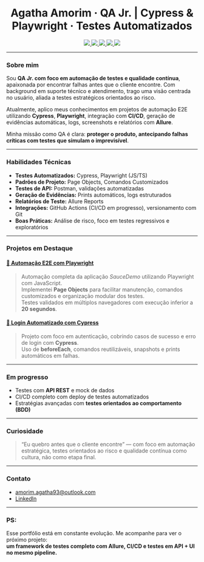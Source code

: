 <h1 align="center">Agatha Amorim · QA Jr. | Cypress & Playwright · Testes Automatizados</h1>

<p align="center">
  <a href="https://docs.cypress.io/">
    <img src="https://img.shields.io/badge/Testes-Cypress-17202C?style=for-the-badge&logo=cypress" />
  </a>
  <a href="https://playwright.dev/">
    <img src="https://img.shields.io/badge/Testes-Playwright-2EAD33?style=for-the-badge&logo=playwright" />
  </a>
  <a href="https://www.postman.com/">
    <img src="https://img.shields.io/badge/API%20Testing-Postman-FF6C37?style=for-the-badge&logo=postman" />
  </a>
  <a href="https://docs.github.com/en/actions">
    <img src="https://img.shields.io/badge/CI%2FCD-GitHub%20Actions-2088FF?style=for-the-badge&logo=githubactions" />
  </a>
  <a href="https://docs.qameta.io/allure/">
    <img src="https://img.shields.io/badge/Relatórios-Allure-4B0082?style=for-the-badge" />
  </a>
</p>

---

###  Sobre mim 

Sou **QA Jr. com foco em automação de testes e qualidade contínua**, apaixonada por encontrar falhas antes que o cliente encontre. Com background em suporte técnico e atendimento, trago uma visão centrada no usuário, aliada a testes estratégicos orientados ao risco.

Atualmente, aplico meus conhecimentos em projetos de automação E2E utilizando **Cypress**, **Playwright**, integração com **CI/CD**, geração de evidências automáticas, logs, screenshots e relatórios com **Allure**.

Minha missão como QA é clara: **proteger o produto, antecipando falhas críticas com testes que simulam o imprevisível**.

---

###  Habilidades Técnicas

- **Testes Automatizados:** Cypress, Playwright (JS/TS)
- **Padrões de Projeto:** Page Objects, Comandos Customizados
- **Testes de API:** Postman, validações automatizadas
- **Geração de Evidências:** Prints automáticos, logs estruturados
- **Relatórios de Teste:** Allure Reports
- **Integrações:** GitHub Actions (CI/CD em progresso), versionamento com Git
- **Boas Práticas:** Análise de risco, foco em testes regressivos e exploratórios

---

###  Projetos em Destaque

#### [📂 Automação E2E com Playwright](https://github.com/AgathaAmorimHC/qa-e2e-playwright-saucedemo)
> Automação completa da aplicação *SauceDemo* utilizando Playwright com JavaScript.  
> Implementei **Page Objects** para facilitar manutenção, comandos customizados e organização modular dos testes.  
> Testes validados em múltiplos navegadores com execução inferior a **20 segundos**.

#### [📂 Login Automatizado com Cypress](https://github.com/AgathaAmorimHC/teste-automacao-cypress-login)
> Projeto com foco em autenticação, cobrindo casos de sucesso e erro de login com **Cypress**.  
> Uso de **beforeEach**, comandos reutilizáveis, snapshots e prints automáticos em falhas.

---

###  Em progresso

- Testes com **API REST** e mock de dados
- CI/CD completo com deploy de testes automatizados
- Estratégias avançadas com **testes orientados ao comportamento (BDD)**

---

###  Curiosidade

> “Eu quebro antes que o cliente encontre” — com foco em automação estratégica, testes orientados ao risco e qualidade contínua como cultura, não como etapa final.

---

###  Contato

-  [amorim.agatha93@outlook.com](mailto:amorim.agatha93@outlook.com)  
-  [LinkedIn](https://www.linkedin.com/in/agathasiqueiradeamorim/)

---

###  PS:

Esse portfólio está em constante evolução. Me acompanhe para ver o próximo projeto:  
**um framework de testes completo com Allure, CI/CD e testes em API + UI no mesmo pipeline.**
